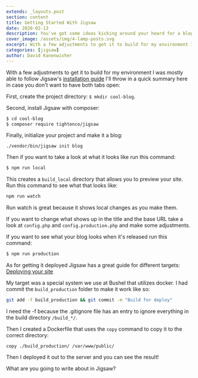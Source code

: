 ```yaml
---
extends: _layouts.post
section: content
title: Getting Started With Jigsaw
date: 2020-02-13
description: You've got some ideas kicking around your heard for a blog. You know how to use Laravel pretty well and want to get to writing things down now! Jigsaw the Laravel based static site generator may be just what you need.
cover_image: /assets/img/4-lamp-posts.svg
excerpt: With a few adjustments to get it to build for my environment I was mostly able to follow Jigsaw's installation guide.
categories: [jigsaw]
author: David Kanenwisher
---
```


With a few adjustments to get it to build for my environment I was mostly able to follow Jigsaw's [installation guide](https://jigsaw.tighten.co/docs/installation/) I'll throw in a quick summary here in case you don't want to have both tabs open:

First, create the project directory: `$ mkdir cool-blog`.

Second, install Jigsaw with composer:
```bash
$ cd cool-blog
$ composer require tightenco/jigsaw
```

Finally, initialize your project and make it a blog:
```
./vendor/bin/jigsaw init blog
```

Then if you want to take a look at what it looks like run this command:
```bash
$ npm run local
```

This creates a `build_local` directory that allows you to preview your site. Run this command to see what that looks like:
```bash
npm run watch
```
Run watch is great because it shows local changes as you make them.

If you want to change what shows up in the title and the base URL take a look at `config.php` and `config.production.php` and make some adjustments. 

If you want to see what your blog looks when it's released run this command:
```bash
$ npm run production
```

As for getting it deployed Jigsaw has a great guide for different targets:
[Deploying your site](https://jigsaw.tighten.co/docs/deploying-your-site/)

My target was a special system we use at Bushel that utilizes docker. I had commit the `build_production` folder to make it work like so:

```bash
git add -f build_production && git commit -m "Build for deploy"
```

I need the -f because the .gitignore file has an entry to ignore everything in the build directory `/build_*/`.

Then I created a Dockerfile that uses the `copy` command to copy it to the correct directory:
```
copy ./build_production/ /var/www/public/
```

Then I deployed it out to the server and you can see the result!

What are you going to write about in Jigsaw?